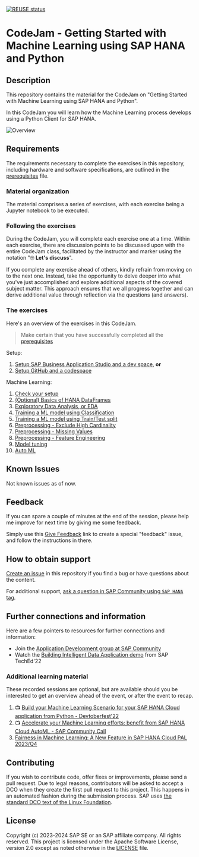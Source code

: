 [![REUSE status](https://api.reuse.software/badge/github.com/SAP-samples/hana-ml-py-codejam)](https://api.reuse.software/info/github.com/SAP-samples/hana-ml-py-codejam)

# CodeJam - Getting Started with Machine Learning using SAP HANA and Python

## Description

This repository contains the material for the CodeJam on "Getting Started with Machine Learning using SAP HANA and Python".

In this CodeJam you will learn how the Machine Learning process develops using a Python Client for SAP HANA.

![Overview](exercises/00-setup/img/overview.png)

## Requirements

The requirements necessary to complete the exercises in this repository, including hardware and software specifications, are outlined in the [prerequisites](prerequisites.md) file.

### Material organization

The material comprises a series of exercises, with each exercise being a Jupyter notebook to be executed.

### Following the exercises

During the CodeJam, you will complete each exercise one at a time. Within each exercise, there are discussion points to be discussed upon with the entire CodeJam class, facilitated by the instructor and marker using the notation "🤓 **Let's discuss**".

If you complete any exercise ahead of others, kindly refrain from moving on to the next one. Instead, take the opportunity to delve deeper into what you've just accomplished and explore additional aspects of the covered subject matter. This approach ensures that we all progress together and can derive additional value through reflection via the questions (and answers).

### The exercises

Here's an overview of the exercises in this CodeJam.

> Make certain that you have successfully completed all the [prerequisites](prerequisites.md)

Setup:

1. [Setup SAP Business Application Studio and a dev space](exercises/00-setup/setup-bas.md), **or**
1. [Setup GitHub and a codespace](exercises/00-setup/setup-gh-codespace.md)

Machine Learning:

1. [Check your setup](exercises/010-check_setup.ipynb)
1. [(Optional) Basics of HANA DataFrames](exercises/020-dataframes.ipynb)
1. [Exploratory Data Analysis, or EDA](exercises/030-UnifiedReportDF-EDA.ipynb)
1. [Training a ML model using Classification](exercises/040-Classification-RDT-FirstFit.ipynb)
1. [Training a ML model using Train/Test split](exercises/041-Classification-RDT-TrainTestSplit-Implicit.ipynb)
1. [Preprocessing - Exclude High Cardinality](exercises/050-RDT-Preprocessing-ExcludeHighCardinality.ipynb)
1. [Preprocessing - Missing Values](exercises/051-RDT-Preprocessing-MissingValues.ipynb)
1. [Preprocessing - Feature Engineering](exercises/052-RDT-Preprocessing-FE.ipynb)
1. [Model tuning](exercises/060-RDT-Tuning-Hyperparameters.ipynb)
1. [Auto ML](exercises/070-RDT-AutoML.ipynb)

## Known Issues

Not known issues as of now.

## Feedback

If you can spare a couple of minutes at the end of the session, please help me improve for next time by giving me some feedback.

Simply use this [Give Feedback](https://github.com/SAP-samples/hana-ml-py-codejam/issues/new?assignees=&labels=feedback&template=session-feedback-template.md&title=Feedback) link to create a special "feedback" issue, and follow the instructions in there.

## How to obtain support

[Create an issue](https://github.com/SAP-samples/hana-ml-py-codejam/issues) in this repository if you find a bug or have questions about the content.

For additional support, [ask a question in SAP Community using `SAP HANA` tag](https://answers.sap.com/questions/ask.html?primaryTagId=73554900100700000996).

## Further connections and information

Here are a few pointers to resources for further connections and information:
- Join the [Application Development group at SAP Community](https://groups.community.sap.com/t5/application-development/gh-p/application-development)
- Watch the [Building Intelligent Data Application demo](https://youtu.be/yzA3IOIG5IQ) from SAP TechEd'22

### Additional learning material

These recorded sessions are optional, but are available should you be interested to get an overview ahead of the event, or after the event to recap.

1. 📺 [Build your Machine Learning Scenario for your SAP HANA Cloud application from Python - Devtoberfest'22](https://groups.community.sap.com/t5/devtoberfest/build-your-machine-learning-scenario-for-your-sap-hana-cloud/ev-p/9071)
1. 📺 [Accelerate your Machine Learning efforts: benefit from SAP HANA Cloud AutoML - SAP Community Call](https://groups.community.sap.com/t5/sap-community-calls/accelerate-your-machine-learning-efforts-benefit-from-sap-hana/ec-p/124250#M84)
1. [Fairness in Machine Learning: A New Feature in SAP HANA Cloud PAL 2023/Q4](https://community.sap.com/t5/technology-blogs-by-sap/fairness-in-machine-learning-a-new-feature-in-sap-hana-cloud-pal/ba-p/13580185)

## Contributing

If you wish to contribute code, offer fixes or improvements, please send a pull request. Due to legal reasons, contributors will be asked to accept a DCO when they create the first pull request to this project. This happens in an automated fashion during the submission process. SAP uses [the standard DCO text of the Linux Foundation](https://developercertificate.org/).

## License

Copyright (c) 2023-2024 SAP SE or an SAP affiliate company. All rights reserved. This project is licensed under the Apache Software License, version 2.0 except as noted otherwise in the [LICENSE](LICENSES/Apache-2.0.txt) file.